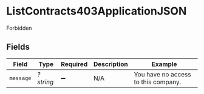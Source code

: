 # ListContracts403ApplicationJSON

Forbidden


## Fields

| Field                               | Type                                | Required                            | Description                         | Example                             |
| ----------------------------------- | ----------------------------------- | ----------------------------------- | ----------------------------------- | ----------------------------------- |
| `message`                           | *?string*                           | :heavy_minus_sign:                  | N/A                                 | You have no access to this company. |